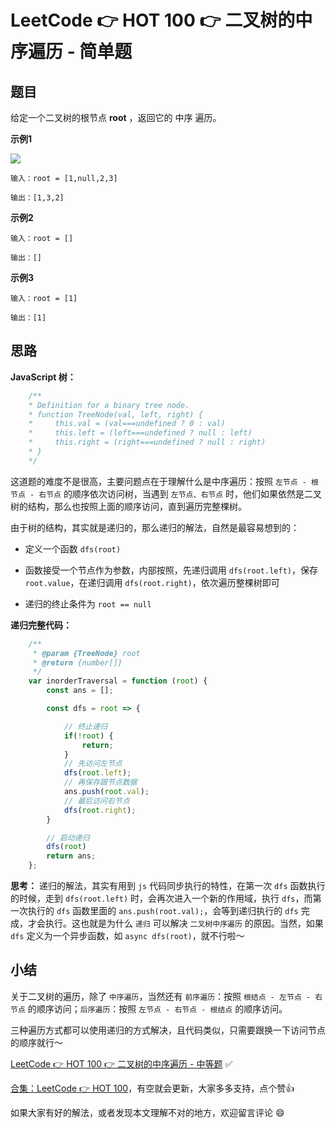 # LeetCode 👉 HOT 100 👉 二叉树的中序遍历 - 简单题

## 题目

给定一个二叉树的根节点 **root** ，返回它的 中序 遍历。

**示例1**

![](https://assets.leetcode.com/uploads/2020/09/15/inorder_1.jpg)

    输入：root = [1,null,2,3]

    输出：[1,3,2]

**示例2**

    输入：root = []

    输出：[]

**示例3**

    输入：root = [1]
    
    输出：[1]

## 思路

**JavaScript 树：**

```js
    /**
    * Definition for a binary tree node.
    * function TreeNode(val, left, right) {
    *     this.val = (val===undefined ? 0 : val)
    *     this.left = (left===undefined ? null : left)
    *     this.right = (right===undefined ? null : right)
    * }
    */
```

这道题的难度不是很高，主要问题点在于理解什么是中序遍历：按照 `左节点 - 根节点 - 右节点` 的顺序依次访问树，当遇到 `左节点、右节点` 时，他们如果依然是二叉树的结构，那么也按照上面的顺序访问，直到遍历完整棵树。

由于树的结构，其实就是递归的，那么递归的解法，自然是最容易想到的：

- 定义一个函数 `dfs(root)`

- 函数接受一个节点作为参数，内部按照，先递归调用 `dfs(root.left)`，保存 `root.value`，在递归调用 `dfs(root.right)`，依次遍历整棵树即可

- 递归的终止条件为 `root == null`

**递归完整代码：**

```js
    /**
     * @param {TreeNode} root
     * @return {number[]}
     */
    var inorderTraversal = function (root) {
        const ans = [];

        const dfs = root => {

            // 终止递归
            if(!root) {
                return;
            }
            // 先访问左节点
            dfs(root.left);
            // 再保存跟节点数据
            ans.push(root.val);
            // 最后访问右节点
            dfs(root.right);
        }

        // 启动递归
        dfs(root)
        return ans;
    };
```

**思考：** 递归的解法，其实有用到 `js` 代码同步执行的特性，在第一次 `dfs` 函数执行的时候，走到 `dfs(root.left)` 时，会再次进入一个新的作用域，执行 `dfs`，而第一次执行的 `dfs` 函数里面的 `ans.push(root.val);`，会等到递归执行的 `dfs` 完成，才会执行。这也就是为什么 `递归` 可以解决 `二叉树中序遍历` 的原因。当然，如果 `dfs` 定义为一个异步函数，如 `async dfs(root)`，就不行啦～


## 小结

关于二叉树的遍历，除了 `中序遍历`，当然还有 `前序遍历`：按照 `根结点 - 左节点 - 右节点` 的顺序访问；`后序遍历`：按照 `左节点 - 右节点 - 根结点` 的顺序访问。

三种遍历方式都可以使用递归的方式解决，且代码类似，只需要跟换一下访问节点的顺序就行～


[LeetCode 👉 HOT 100 👉 二叉树的中序遍历 - 中等题](https://leetcode-cn.com/problems/binary-tree-inorder-traversal/) ✅


[合集：LeetCode 👉 HOT 100](https://juejin.cn/column/7029946677398077476)，有空就会更新，大家多多支持，点个赞👍

如果大家有好的解法，或者发现本文理解不对的地方，欢迎留言评论 😄


